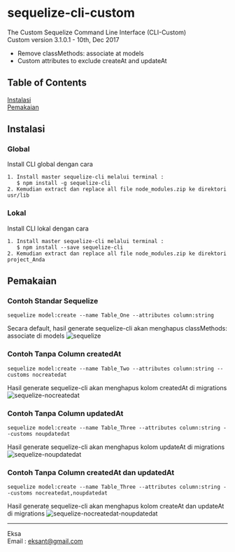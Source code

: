 # sequelize-cli-custom
The Custom Sequelize Command Line Interface (CLI-Custom)  
Custom version 3.1.0.1 - 10th, Dec 2017  
- Remove classMethods: associate at models
- Custom attributes to exclude createAt and updateAt

## Table of Contents  
[Instalasi](#instalasi)  
[Pemakaian](#pemakaian)    

<a name="instalasi"/>

## Instalasi

### Global  
Install CLI global dengan cara
```no-highlight
1. Install master sequelize-cli melalui terminal :
   $ npm install -g sequelize-cli
2. Kemudian extract dan replace all file node_modules.zip ke direktori usr/lib
```  

### Lokal  
Install CLI lokal dengan cara
```no-highlight
1. Install master sequelize-cli melalui terminal :
   $ npm install --save sequelize-cli
2. Kemudian extract dan replace all file node_modules.zip ke direktori project_Anda
```  

<a name="pemakaian"/>

## Pemakaian

### Contoh Standar Sequelize
```no-highlight
sequelize model:create --name Table_One --attributes column:string
```
Secara default, hasil generate sequelize-cli akan menghapus classMethods: associate di models
![sequelize](https://user-images.githubusercontent.com/32409305/33798231-7310510e-dd47-11e7-9082-66ecae6c89d3.png)

### Contoh Tanpa Column createdAt
```no-highlight
sequelize model:create --name Table_Two --attributes column:string --customs nocreatedat
```
Hasil generate sequelize-cli akan menghapus kolom createdAt di migrations
![sequelize-nocreatedat](https://user-images.githubusercontent.com/32409305/33798827-732582d0-dd52-11e7-8b21-6d57858f8c78.png)

### Contoh Tanpa Column updatedAt
```no-highlight
sequelize model:create --name Table_Three --attributes column:string --customs noupdatedat
```
Hasil generate sequelize-cli akan menghapus kolom updateAt di migrations
![sequelize-noupdatedat](https://user-images.githubusercontent.com/32409305/33798828-7672fb66-dd52-11e7-9d0f-ca7ebba3e6d4.png)

### Contoh Tanpa Column createdAt dan updatedAt
```no-highlight
sequelize model:create --name Table_Three --attributes column:string --customs nocreatedat,noupdatedat
```
Hasil generate sequelize-cli akan menghapus kolom createAt dan updateAt di migrations
![sequelize-nocreatedat-noupdatedat](https://user-images.githubusercontent.com/32409305/33798830-796d1586-dd52-11e7-8a5e-612244015354.png)


---

Eksa  
Email : [eksant@gmail.com](http://mailto:eksant@gmail.com)
